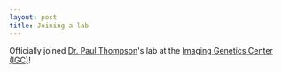 ```yaml
---
layout: post
title: Joining a lab
---
```


Officially joined [Dr. Paul Thompson](https://twitter.com/ptenigma?lang=en)'s lab at the [Imaging Genetics Center (IGC)](https://igc.ini.usc.edu/)!
